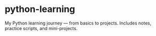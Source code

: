 # python-learning
My Python learning journey — from basics to projects.  Includes notes, practice scripts, and mini-projects.
